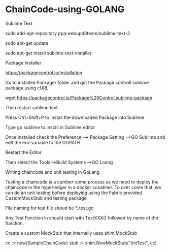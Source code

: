 # ChainCode-using-GOLANG

Sublime Text 

sudo add-apt-repository ppa:webupd8team/sublime-text-3

sudo apt-get update

sudo apt-get install sublime-text-installer

Package Installer

https://packagecontrol.io/installation

Go to installed Packager folder and get the Package controll sublime package using cURL

wget https://packagecontrol.io/Package%20Control.sublime-package

Then restart sublime text

Press Ctrl+Shift+P to install the downloaded Package into Sublime

Type go sublime to install in Sublime editor

Once installed check the Preference --> Package Setting -->GO Sublime and edit the env variable to the GOPATH

Restart the Editor

Then select the Tools-->Build Systems-->GO Loang



Writing chaincode and unit testing  in GoLang

 Testing a chaincode is a cumber-some process as we need to deploy the chaincode in the hyperledger in a docker conatiner.
 To over come that ,we can do an unit testing before deploying using the Fabric provided CustomMockStub and testing package

File naming for test file shoud be *_test.go

 Any Test Function  in should start with TestXXX() followed by name of the function.

  Create a custom MockStub that internally uses shim.MockStub

   cc := new(SampleChainCode)
	stub := shim.NewMockStub("InitTest", cc)



